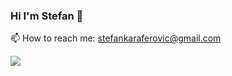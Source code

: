 ### Hi I'm Stefan 👋

📫 How to reach me: [stefankaraferovic@gmail.com](stefankaraferovic@gmail.com)

![](https://img.shields.io/badge/Code-JavaScript-informational?style=flat&logo=JavaScript&logoColor=white&color=2bbc8a)

<!--
**stefank-29/stefank-29** is a ✨ _special_ ✨ repository because its `README.md` (this file) appears on your GitHub profile.

Here are some ideas to get you started:

- 🔭 I’m currently working on ...
- 🌱 I’m currently learning ...
- 👯 I’m looking to collaborate on ...
- 🤔 I’m looking for help with ...
- 💬 Ask me about ...
- 📫 How to reach me: ...
- 😄 Pronouns: ...
- ⚡ Fun fact: ...
-->
